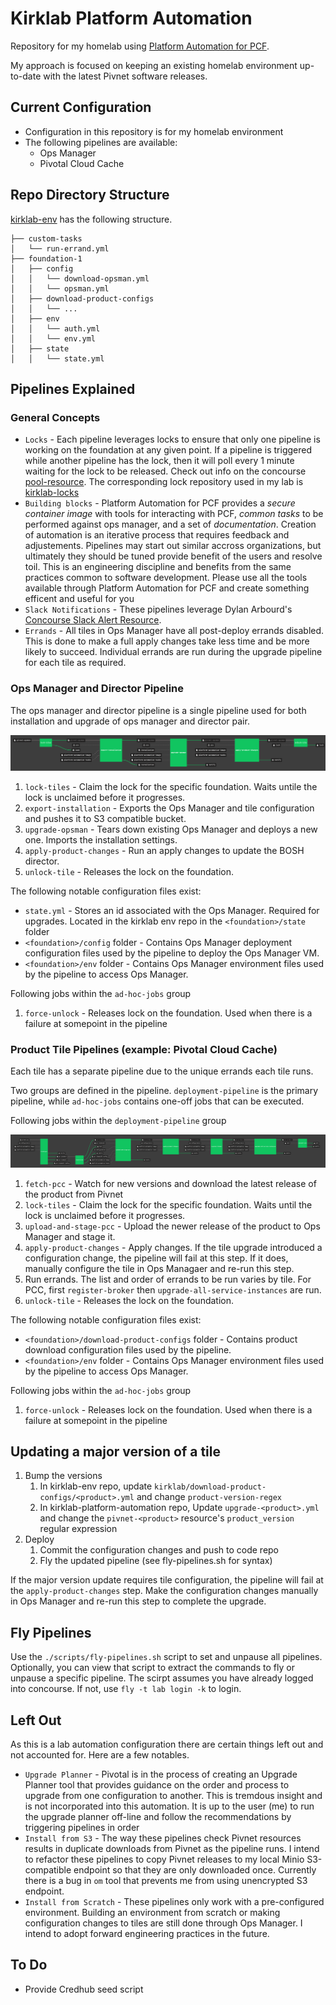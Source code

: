 # Kirklab Platform Automation

Repository for my homelab using [Platform Automation for PCF](http://docs.pivotal.io/platform-automation/v3.0/).

My approach is focused on keeping an existing homelab environment up-to-date with the latest Pivnet software releases.

## Current Configuration

- Configuration in this repository is for my homelab environment
- The following pipelines are available:
  - Ops Manager
  - Pivotal Cloud Cache

## Repo Directory Structure

[kirklab-env](https://github.com/bkirkware/kirklab-env) has the following structure.

```ascii
├── custom-tasks
│   └── run-errand.yml
├── foundation-1
│   ├── config
│   │   └── download-opsman.yml
│   │   └── opsman.yml
│   ├── download-product-configs
│   │   └── ...
│   ├── env
│   │   └── auth.yml
│   │   └── env.yml
│   ├── state
│   │   └── state.yml
```

## Pipelines Explained

### General Concepts

- `Locks` - Each pipeline leverages locks to ensure that only one pipeline is working on the foundation at any given point. If a pipeline is triggered while another pipeline has the lock, then it will poll every 1 minute waiting for the lock to be released. Check out info on the concourse [pool-resource](https://github.com/concourse/pool-resource). The corresponding lock repository used in my lab is [kirklab-locks](https://github.com/bkirkware/kirklab-locks)
- `Building blocks` - Platform Automation for PCF provides a *secure container image* with tools for interacting with PCF, *common tasks* to be performed against ops manager, and a set of *documentation*. Creation of automation is an iterative process that requires feedback and adjustements. Pipelines may start out similar accross organizations, but ultimately they should be tuned provide benefit of the users and resolve toil. This is an engineering discipline and benefits from the same practices common to software development. Please use all the tools available through Platform Automation for PCF and create something efficent and useful for you
- `Slack Notifications` - These pipelines leverage Dylan Arbourd's [Concourse Slack Alert Resource](https://github.com/arbourd/concourse-slack-alert-resource).
- `Errands` - All tiles in Ops Manager have all post-deploy errands disabled. This is done to make a full apply changes take less time and be more likely to succeed. Individual errands are run during the upgrade pipeline for each tile as required.

### Ops Manager and Director Pipeline

The ops manager and director pipeline is a single pipeline used for both installation and upgrade of ops manager and director pair.

![upgrade-opsman](/docs/upgrade-opsman.png)

1. `lock-tiles` - Claim the lock for the specific foundation. Waits untile the lock is unclaimed before it progresses.
2. `export-installation` - Exports the Ops Manager and tile configuration and pushes it to S3 compatible bucket.
3. `upgrade-opsman` - Tears down existing Ops Manager and deploys a new one. Imports the installation settings.
4. `apply-product-changes` - Run an apply changes to update the BOSH director.
5. `unlock-tile` - Releases the lock on the foundation.

The following notable configuration files exist:

- `state.yml` - Stores an id associated with the Ops Manager. Required for upgrades. Located in the kirklab env repo in the `<foundation>/state` folder
- `<foundation>/config` folder - Contains Ops Manager deployment configuration files used by the pipeline to deploy the Ops Manager VM.
- `<foundation>/env` folder - Contains Ops Manager environment files used by the pipeline to access Ops Manager.

Following jobs within the `ad-hoc-jobs` group

1. `force-unlock` - Releases lock on the foundation. Used when there is a failure at somepoint in the pipeline

### Product Tile Pipelines (example: Pivotal Cloud Cache)

Each tile has a separate pipeline due to the unique errands each tile runs.

Two groups are defined in the pipeline. `deployment-pipeline` is the primary pipeline, while `ad-hoc-jobs` contains one-off jobs that can be executed.

Following jobs within the `deployment-pipeline` group

![upgrade-pcc](/docs/upgrade-pcc.png)

1. `fetch-pcc` - Watch for new versions and download the latest release of the product from Pivnet
2. `lock-tiles` - Claim the lock for the specific foundation. Waits until the lock is unclaimed before it progresses.
3. `upload-and-stage-pcc` - Upload the newer release of the product to Ops Manager and stage it.
4. `apply-product-changes` - Apply changes. If the tile upgrade introduced a configuration change, the pipeline will fail at this step. If it does, manually configure the tile in Ops Managaer and re-run this step.
5. Run errands. The list and order of errands to be run varies by tile. For PCC, first `register-broker` then `upgrade-all-service-instances` are run.
6. `unlock-tile` - Releases the lock on the foundation.

The following notable configuration files exist:

- `<foundation>/download-product-configs` folder - Contains product download configuration files used by the pipeline.
- `<foundation>/env` folder - Contains Ops Manager environment files used by the pipeline to access Ops Manager.

Following jobs within the `ad-hoc-jobs` group

1. `force-unlock` - Releases lock on the foundation. Used when there is a failure at somepoint in the pipeline

## Updating a major version of a tile

1. Bump the versions
    1. In kirklab-env repo, update `kirklab/download-product-configs/<product>.yml` and change `product-version-regex`
    2. In kirklab-platform-automation repo, Update `upgrade-<product>.yml` and change the `pivnet-<product>` resource's `product_version` regular expression
2. Deploy
    1. Commit the configuration changes and push to code repo
    2. Fly the updated pipeline (see fly-pipelines.sh for syntax)

If the major version update requires tile configuration, the pipeline will fail at the `apply-product-changes` step. Make the configuration changes manually in Ops Manager and re-run this step to complete the upgrade.

## Fly Pipelines

Use the `./scripts/fly-pipelines.sh` script to set and unpause all pipelines. Optionally, you can view that script to extract the commands to fly or unpause a specific pipeline. The scirpt assumes you have already logged into concourse. If not, use `fly -t lab login -k` to login.

## Left Out

As this is a lab automation configuration there are certain things left out and not accounted for. Here are a few notables.

- `Upgrade Planner` - Pivotal is in the process of creating an Upgrade Planner tool that provides guidance on the order and process to upgrade from one configuration to another. This is tremdous insight and is not incorporated into this automation. It is up to the user (me) to run the upgrade planner off-line and follow the recommendations by triggering pipelines in order
- `Install from S3` - The way these pipelines check Pivnet resources results in duplicate downloads from Pivnet as the pipeline runs. I intend to refactor these pipelines to copy Pivnet releases to my local Minio S3-compatible endpoint so that they are only downloaded once. Currently there is a bug in `om` tool that prevents me from using unencrypted S3 endpoint.
- `Install from Scratch` - These pipelines only work with a pre-configured environment. Building an environment from scratch or making configuration changes to tiles are still done through Ops Manager. I intend to adopt forward engineering practices in the future.

## To Do

- Provide Credhub seed script